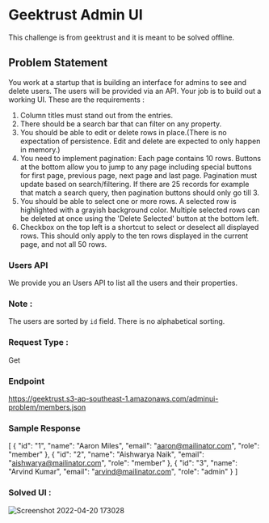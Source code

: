 # Geektrust Admin UI

This challenge is from geektrust and it is meant to be solved offline.

## Problem Statement
You work at a startup that is building an interface for admins to see and delete users. The users will be provided via an API. Your job is to build out a working UI.
These are the requirements :

1. Column titles must stand out from the entries.
2. There should be a search bar that can filter on any property.
3. You should be able to edit or delete rows in place.(There is no expectation of persistence. Edit and delete are expected to only happen in memory.)
4. You need to implement pagination: Each page contains 10 rows. Buttons at the bottom allow you to jump to any page including special buttons for first page, previous page, next page and last page. Pagination must update based on search/filtering. If there are 25 records for example that match a search query, then pagination buttons should only go till 3.
5. You should be able to select one or more rows. A selected row is highlighted with a grayish background color. Multiple selected rows can be deleted at once using the 'Delete Selected' button at the bottom left.
6. Checkbox on the top left is a shortcut to select or deselect all displayed rows. This should only apply to the ten rows displayed in the current page, and not all 50 rows.

### Users API
We provide you an Users API to list all the users and their properties.
### Note :
The users are sorted by `id` field. There is no alphabetical sorting.
### Request Type :
Get
### Endpoint
https://geektrust.s3-ap-southeast-1.amazonaws.com/adminui-problem/members.json
### Sample Response
[
  {
    "id": "1",
    "name": "Aaron Miles",
    "email": "aaron@mailinator.com",
    "role": "member"
  },
  {
    "id": "2",
    "name": "Aishwarya Naik",
    "email": "aishwarya@mailinator.com",
    "role": "member"
  },
  {
    "id": "3",
    "name": "Arvind Kumar",
    "email": "arvind@mailinator.com",
    "role": "admin"
  }
]

### Solved UI :
![Screenshot 2022-04-20 173028](https://user-images.githubusercontent.com/43642227/164227116-0b63c2a4-048c-4c3f-9347-3d22b6d2b012.png)

